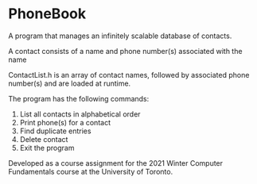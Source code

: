 # PhoneBook
A program that manages an infinitely scalable database of contacts. 

A contact consists of a name and phone number(s) associated with the name

ContactList.h is an array of contact names, followed by associated phone number(s) and are loaded at runtime. 

The program has the following commands:
1.	List	all	contacts	in	alphabetical	order	
2.	Print	phone(s)	for	a	contact
3.	Find	duplicate	entries
4.	Delete	contact
5.	Exit	the	program	

Developed as a course assignment for the 2021 Winter Computer Fundamentals course at the University of Toronto.
